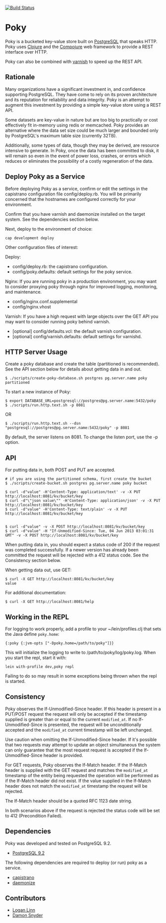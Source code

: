 [![Build Status](https://travis-ci.org/drsnyder/poky.png)](https://travis-ci.org/drsnyder/poky)


# Poky

Poky is a bucketed key-value store built on [PostgreSQL](http://www.postgresql.org/) that speaks HTTP.
Poky uses [Clojure](http://clojure.org/) and the [Compojure](https://github.com/weavejester/compojure) web framework to
provide a REST interface over HTTP.

Poky can also be combined with [varnish](https://www.varnish-cache.org/) to speed up the REST API.

## Rationale

Many organizations have a significant investment in, and confidence 
supporting PostgreSQL. They have come to rely on its proven architecture and its
reputation for reliability and data integrity. Poky is an attempt to augment
this investment by providing a simple key-value store using a REST API. 

Some datasets are key-value in nature but are too big to practically or cost
effectively fit in-memory using redis or memcached. Poky provides an alternative
where the data set size could be much larger and bounded only by
PostgreSQL's maximum table size (currently 32TB).

Additionally, some types of data, though they may be derived, are resource
intensive to generate. In Poky, once the data has been committed to disk, it will
remain so even in the event of power loss, crashes, or errors which reduces or
eliminates the possibility of a costly regeneration of the data.


## Deploy Poky as a Service

Before deploying Poky as a service, confirm or edit the settings in the
capistrano configuration file config/deploy.rb. You will be primarily concerned
that the hostnames are configured correctly for your environment.

Confirm that you have varnish and daemonize installed on the target system. See
the dependencies section below.

Next, deploy to the environment of choice:

    cap development deploy

Other configuration files of interest:

Deploy:

 * config/deploy.rb: the capistrano configuration.
 * config/poky.defaults: default settings for the poky service.

Nginx: If you are running poky in a production environment, you may want to consider proxying
poky through nginx for improved logging, monitoring, and maintenance.

 * config/nginx.conf.supplemental
 * config/nginx.vhost

Varnish: If you have a high request with large objects over the GET API you may want to consider
running poky behind varnish.

 * [optional] config/defaults.vcl: the default varnish configuration.
 * [optional] config/varnish.defaults: default settings for varnishd.


## HTTP Server Usage

Create a poky database and create the table (partitioned is recommended). See the API section below
for details about getting data in and out.

    $ ./scripts/create-poky-database.sh postgres pg.server.name poky partitioned

To start a new instance of Poky:

    $ export DATABASE_URL=postgresql://postgres@pg.server.name:5432/poky
    $ ./scripts/run.http.text.sh -p 8081

OR

    $ ./scripts/run.http.text.sh --dsn "postgresql://postgres@pg.server.name:5432/poky" -p 8081

By default, the server listens on 8081. To change the listen port, use the -p
option.

## API

For putting data in, both POST and PUT are accepted.

    # if you are using the partitioned schema, first create the bucket
    $ ./scripts/create-bucket.sh postgres pg.server.name poky bucket

    $ curl -d"value" -H'Content-Type: application/text' -v -X PUT http://localhost:8081/kv/bucket/key
    $ curl -d"\"json value\"" -H'Content-Type: application/json' -v -X PUT http://localhost:8081/kv/bucket/key
    $ curl -d"value" -H'Content-Type: text/plain' -v -X PUT http://localhost:8081/kv/bucket/key


    $ curl -d"value" -v -X POST http://localhost:8081/kv/bucket/key
    $ curl -d"value" -H "If-Unmodified-Since: Tue, 04 Jun 2013 03:01:31 GMT" -v -X POST http://localhost:8081/kv/bucket/key

When putting data in, you should expect a status code of 200 if the request was
completed successfully. If a newer version has already been committed the
request will be rejected with a 412 status code. See the Consistency section
below.

When getting data out, use GET:

    $ curl -X GET http://localhost:8081/kv/bucket/key
    value

For additional documentation:

    $ curl -X GET http://localhost:8081/help

## Working in the REPL

For logging to work properly, add a profile to your ~/lein/profiles.clj that
sets the Java define `poky.home`:

    {:poky {:jvm-opts ["-Dpoky.home=/path/to/poky"]}}

This will initialize the logging to write to /path/to/poky/log/poky.log. When
you start the repl, start it with:

    lein with-profile dev,poky repl

Failing to do so may result in some exceptions being thrown when the repl is
started.

## Consistency

Poky observes the If-Unmodified-Since header. If this header is present in a
PUT/POST request the request will only be accepted if the timestamp supplied is
greater than or equal to the current `modified_at`. If no If-Unmodified-Since is presented,
the request will be unconditionally accepted and the `modified_at` current timestamp
will be left unchanged.

Use caution when omitting the If-Unmodified-Since header. If it's possible
that two requests may attempt to update an object simultaneous the system can
only guarantee that the most request request is accepted if the If-Unmodified-Since
header is provided.

For GET requests, Poky observes the If-Match header. If the If-Match header is
supplied with the GET request and matches the `modified_at` timestamp of the
entity being requested the operation will be performed as if the If-Match
header did not exist. If the value supplied in the If-Match header does not
match the `modified_at` timestamp the request will be rejected.

The If-Match header should be a quoted RFC 1123 date string.

In both scenarios above if the request is rejected the status code will be set
to 412 (Precondition Failed).

## Dependencies

Poky was developed and tested on PostgreSQL 9.2.

 * [PostgreSQL 9.2](http://www.postgresql.org/)

The following dependencies are required to deploy (or run) poky as a service.

 * [capistrano](https://github.com/capistrano/capistrano)
 * [daemonize](http://software.clapper.org/daemonize/)

## Contributors

 * [Logan Linn](https://github.com/loganlinn)
 * [Damon Snyder](https://github.com/drsnyder)
